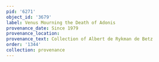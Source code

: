```yaml
---
pid: '6271'
object_id: '3679'
label: Venus Mourning the Death of Adonis
provenance_date: Since 1979
provenance_location:
provenance_text: Collection of Albert de Rykman de Betz
order: '1344'
collection: provenance
---
```

